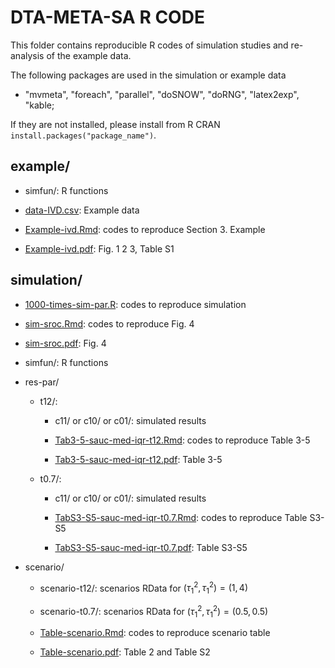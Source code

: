 # DTA-META-SA R CODE


This folder contains reproducible R codes of simulation studies and re-analysis of the example data.

The following packages are used in the simulation or example data

- "mvmeta", "foreach", "parallel", "doSNOW", "doRNG", "latex2exp", "kable; 

If they are not installed, please install from R CRAN `install.packages("package_name")`.
 

## example/


- simfun/: R functions 

- [data-IVD.csv](example/data-IVD.csv): Example data

- [Example-ivd.Rmd](example/Example-ivd.Rmd): codes to reproduce Section 3. Example

- [Example-ivd.pdf](example/Example-ivd.pdf): Fig. 1 2 3, Table S1 


## simulation/

- [1000-times-sim-par.R](simulation/1000-times-sim-par.R): codes to reproduce simulation

- [sim-sroc.Rmd](simulation/sim-sroc.Rmd): codes to reproduce Fig. 4

- [sim-sroc.pdf](simulation/sim-sroc.pdf): Fig. 4

- simfun/: R functions

- res-par/

	- t12/: 

		- c11/ or c10/ or c01/: simulated results

		- [Tab3-5-sauc-med-iqr-t12.Rmd](simulation/res-par/t12/Tab3-5-sauc-med-iqr-t12.Rmd): codes to reproduce Table 3-5

		- [Tab3-5-sauc-med-iqr-t12.pdf](simulation/res-par/t12/Tab3-5-sauc-med-iqr-t12.pdf): Table 3-5



	- t0.7/:

		- c11/ or c10/ or c01/: simulated results

		- [TabS3-S5-sauc-med-iqr-t0.7.Rmd](simulation/res-par/t12/TabS3-S5-sauc-med-iqr-t0.7.Rmd): codes to reproduce Table S3-S5

		- [TabS3-S5-sauc-med-iqr-t0.7.pdf](simulation/res-par/t12/TabS3-S5-sauc-med-iqr-t0.7.pdf): Table S3-S5


- scenario/ 

	- scenario-t12/: scenarios RData for $(\tau_1^2, \tau_1^2) = (1, 4)$

	- scenario-t0.7/: scenarios RData for $(\tau_1^2, \tau_1^2) = (0.5, 0.5)$

	- [Table-scenario.Rmd](simulation/scenario/Table-scenario.Rmd): codes to reproduce scenario table

	- [Table-scenario.pdf](simulation/scenario/Table-scenario.pdf): Table 2 and Table S2














